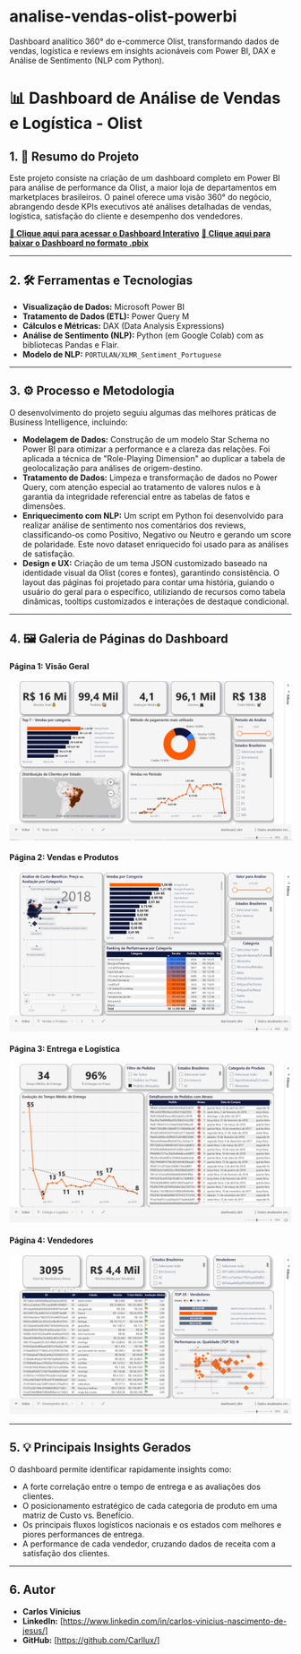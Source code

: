 # analise-vendas-olist-powerbi
Dashboard analítico 360° do e-commerce Olist, transformando dados de vendas, logística e reviews em insights acionáveis com Power BI, DAX e Análise de Sentimento (NLP com Python).

# 📊 Dashboard de Análise de Vendas e Logística - Olist

## 1. 🎯 Resumo do Projeto
Este projeto consiste na criação de um dashboard completo em Power BI para análise de performance da Olist, a maior loja de departamentos em marketplaces brasileiros. O painel oferece uma visão 360° do negócio, abrangendo desde KPIs executivos até análises detalhadas de vendas, logística, satisfação do cliente e desempenho dos vendedores.

**[🔗 Clique aqui para acessar o Dashboard Interativo](https://app.powerbi.com/view?r=eyJrIjoiZDNkMGEyYTctNjE2YS00ZTg4LTk2NWUtYTFjYmE5NDA4NWM3IiwidCI6IjMyNDFkMzllLTdiZDEtNDQ2My05ZGFmLWU2M2M2MWZjOWRkYyJ9)**
**[🔗 Clique aqui para baixar o Dashboard no formato .pbix](https://drive.google.com/file/d/1Tjdjn93Ynnyw8OoBOVD1sr8e8VfO5ich/view?usp=sharing)**

---

## 2. 🛠️ Ferramentas e Tecnologias
* **Visualização de Dados:** Microsoft Power BI
* **Tratamento de Dados (ETL):** Power Query M
* **Cálculos e Métricas:** DAX (Data Analysis Expressions)
* **Análise de Sentimento (NLP):** Python (em Google Colab) com as bibliotecas Pandas e Flair.
* **Modelo de NLP:** `PORTULAN/XLMR_Sentiment_Portuguese`

---

## 3. ⚙️ Processo e Metodologia
O desenvolvimento do projeto seguiu algumas das melhores práticas de Business Intelligence, incluindo:

* **Modelagem de Dados:** Construção de um modelo Star Schema no Power BI para otimizar a performance e a clareza das relações. Foi aplicada a técnica de "Role-Playing Dimension" ao duplicar a tabela de geolocalização para análises de origem-destino.
* **Tratamento de Dados:** Limpeza e transformação de dados no Power Query, com atenção especial ao tratamento de valores nulos e à garantia da integridade referencial entre as tabelas de fatos e dimensões.
* **Enriquecimento com NLP:** Um script em Python foi desenvolvido para realizar análise de sentimento nos comentários dos reviews, classificando-os como Positivo, Negativo ou Neutro e gerando um score de polaridade. Este novo dataset enriquecido foi usado para as análises de satisfação.
* **Design e UX:** Criação de um tema JSON customizado baseado na identidade visual da Olist (cores e fontes), garantindo consistência. O layout das páginas foi projetado para contar uma história, guiando o usuário do geral para o específico, utiliziando de recursos como tabela dinâmicas, tooltips customizados e interações de destaque condicional.

---

## 4. 🖼️ Galeria de Páginas do Dashboard
#### Página 1: Visão Geral
![Visão Geral](assets/dashboard_visao_geral.png)

#### Página 2: Vendas e Produtos
![Vendas e Produtos](assets/dashboard_vendas.png)

#### Página 3: Entrega e Logística
![Entrega e Logística](assets/dashboard_logistica.png)

#### Página 4: Vendedores
![Entrega e Logística](assets/dashboard_vendedores.png)

---

## 5. 💡 Principais Insights Gerados
O dashboard permite identificar rapidamente insights como:
* A forte correlação entre o tempo de entrega e as avaliações dos clientes.
* O posicionamento estratégico de cada categoria de produto em uma matriz de Custo vs. Benefício.
* Os principais fluxos logísticos nacionais e os estados com melhores e piores performances de entrega.
* A performance de cada vendedor, cruzando dados de receita com a satisfação dos clientes.

---

## 6. Autor
* **Carlos Vinícius**
* **LinkedIn:** [https://www.linkedin.com/in/carlos-vinicius-nascimento-de-jesus/]
* **GitHub:** [https://github.com/Carllux/] 
